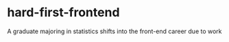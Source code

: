 # hard-first-frontend
A graduate majoring in statistics shifts into the front-end career due to work
